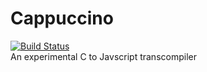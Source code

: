 # Cappuccino
[![Build Status](https://travis-ci.org/mita4829/Cappuccino.svg?branch=master)](https://travis-ci.org/mita4829/Cappuccino)<br/>
An experimental C to Javscript transcompiler
